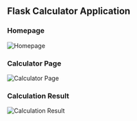 ## Flask Calculator Application

### Homepage
![Homepage](https://drive.google.com/file/d/1k3gmGdiMXbRvpKI6bUq1FGYxdvCWTAVa/view?usp=sharing)

### Calculator Page
![Calculator Page](https://drive.google.com/file/d/1DpZzzqUua-pgbYx2zADUEMemxpN4Ine1/view?usp=sharing)

### Calculation Result
![Calculation Result](https://drive.google.com/file/d/1C3hVkyzSbfoPS1dh8Q4ohfJDOvVWlvlQ/view?usp=sharing)

